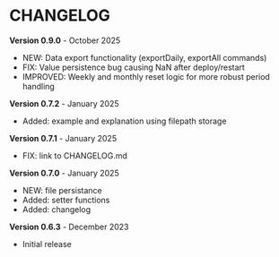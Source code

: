 # CHANGELOG

**Version 0.9.0** - October 2025<br/>

-   NEW: Data export functionality (exportDaily, exportAll commands)<br/>
-   FIX: Value persistence bug causing NaN after deploy/restart<br/>
-   IMPROVED: Weekly and monthly reset logic for more robust period handling<br/>

**Version 0.7.2** - January 2025<br/>

-   Added: example and explanation using filepath storage<br/>

**Version 0.7.1** - January 2025<br/>

-   FIX: link to CHANGELOG.md<br/>

**Version 0.7.0** - January 2025<br/>

-   NEW: file persistance<br/>
-   Added: setter functions<br/>
-   Added: changelog<br/>

**Version 0.6.3** - December 2023<br/>

-   Initial release<br/>
